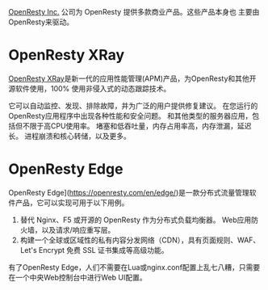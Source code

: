 <!---
    @title         商业产品
    @creator       Yichun Zhang
    @created       2013-08-03 04:25 GMT
--->

[OpenResty Inc.](https://openresty.com) 公司为 OpenResty 提供多款商业产品。这些产品本身也
主要由OpenResty来驱动。

# OpenResty XRay

[OpenResty XRay](https://openresty.com/en/xray/)是新一代的应用性能管理(APM)产品，为OpenResty和其他开源软件使用，100% 使用非侵入式的动态跟踪技术。

它可以自动监控、发现、排除故障，并为广泛的用户提供修复建议。
在您运行的OpenResty应用程序中出现各种性能和安全问题。
和其他类型的服务器应用，包括但不限于高CPU使用率。
堵塞和低吞吐量，内存占用率高，内存泄漏，延迟长。
进程崩溃和核心转储，以及更多。

# OpenResty Edge

OpenResty Edge](https://openresty.com/en/edge/)是一款分布式流量管理软件产品，它可以实现可用于以下用例。

1. 替代 Nginx、F5 或开源的 OpenResty 作为分布式负载均衡器。
Web应用防火墙，以及请求/响应重写层。
2. 构建一个全球或区域性的私有内容分发网络（CDN），具有页面规则、WAF、Let's Encrypt 免费 SSL 证书集成等高级功能。

有了OpenResty Edge，人们不需要在Lua或nginx.conf配置上乱七八糟，只需要在一个中央Web控制台中进行Web UI配置。
